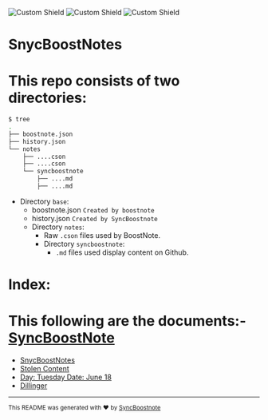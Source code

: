 ![Custom Shield](https://img.shields.io/badge/updatedAt-2019/06/25-green.svg?style=for-the-badge) ![Custom Shield](https://img.shields.io/badge/type-MARKDOWN_NOTE-blue.svg?style=for-the-badge) ![Custom Shield](https://img.shields.io/badge/folder-4bfaf976594ec1b5be18-blue.svg?style=for-the-badge)
# SnycBoostNotes
# This repo consists of two directories:
```bash
$ tree
.
├── boostnote.json
├── history.json
└── notes
    ├── ....cson
    ├── ....cson
    └── syncboostnote
        ├── ....md
        ├── ....md
```
- Directory `base`:
  - boostnote.json ``Created by boostnote``
  - history.json ``Created by SyncBoostnote``
  - Directory `notes`:
    - Raw `.cson` files used by BoostNote.
    - Directory `syncboostnote`:
      - `.md` files used display content on Github.

# Index:
# This following are the documents:- [SyncBoostNote](https://github.com/DumbMachine/SyncBoostNoteExample/blob/master/notes/syncboostnote/SyncBoostNote.md)
- [SnycBoostNotes](https://github.com/DumbMachine/SyncBoostNoteExample/blob/master/notes/syncboostnote/SnycBoostNotes.md)
- [Stolen Content](https://github.com/DumbMachine/SyncBoostNoteExample/blob/master/notes/syncboostnote/Stolen%20Content.md)
- [Day: Tuesday  Date: June 18](https://github.com/DumbMachine/SyncBoostNoteExample/blob/master/notes/syncboostnote/Day:%20Tuesday%20%20Date:%20June%2018.md)
- [Dillinger](https://github.com/DumbMachine/SyncBoostNoteExample/blob/master/notes/syncboostnote/Dillinger.md)

---
<sub>This README was generated with ❤ by [SyncBoostnote](https://github.com/DumbMachine/SyncBoostNote) </sub>